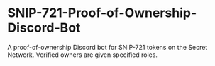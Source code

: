 # SNIP-721-Proof-of-Ownership-Discord-Bot
A proof-of-ownership Discord bot for SNIP-721 tokens on the Secret Network. Verified owners are given specified roles.
